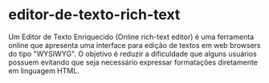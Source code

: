 # editor-de-texto-rich-text

Um Editor de Texto Enriquecido (Online rich-text editor) é uma ferramenta online que apresenta uma interface para edição de textos em web browsers do tipo "WYSIWYG". O objetivo é reduzir a dificuldade que alguns usuários possuem evitando que seja necessário expressar formatações diretamente em linguagem HTML.
